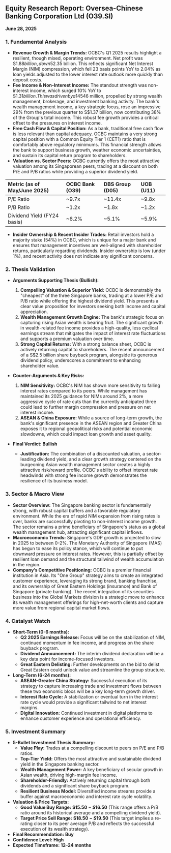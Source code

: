 ## **Equity Research Report: Oversea-Chinese Banking Corporation Ltd (O39.SI)**

**June 28, 2025**

### **1. Fundamental Analysis**

- **Revenue Growth & Margin Trends:** OCBC's Q1 2025 results highlight a resilient, though mixed, operating environment. Net profit was S$1.88 billion, down 5% year-over-year (YoY) but up 12% from the prior quarter, beating analyst estimates. The YoY decline was primarily driven by a 4% drop in Net Interest Income (NII) to S$2.35 billion. This reflects significant Net Interest Margin (NIM) compression, which fell 23 basis points YoY to 2.04% as loan yields adjusted to the lower interest rate outlook more quickly than deposit costs.
- **Fee Income & Non-Interest Income:** The standout strength was non-interest income, which surged 10% YoY to S$1.31 billion. This was driven by a 14% YoY increase in net fee income to S$546 million, propelled by strong wealth management, brokerage, and investment banking activity. The bank's wealth management income, a key strategic focus, rose an impressive 29% from the previous quarter to S$1.37 billion, now contributing 38% of the Group's total income. This robust fee growth provides a critical offset to the pressures on interest income.
- **Free Cash Flow & Capital Position:** As a bank, traditional free cash flow is less relevant than capital adequacy. OCBC maintains a very strong capital position with a Common Equity Tier 1 (CET1) ratio that is comfortably above regulatory minimums. This financial strength allows the bank to support business growth, weather economic uncertainties, and sustain its capital return program to shareholders.
- **Valuation vs. Sector Peers:** OCBC currently offers the most attractive valuation among its Singaporean peers, trading at a discount on both P/E and P/B ratios while providing a superior dividend yield.

| Metric (as of May/June 2025) | OCBC Bank (O39) | DBS Group (D05) | UOB (U11) |
| :--------------------------- | :-------------- | :-------------- | :-------- |
| P/E Ratio                    | ~9.7x           | ~11.4x          | ~9.8x     |
| P/B Ratio                    | ~1.2x           | ~1.8x           | ~1.2x     |
| Dividend Yield (FY24 basis)  | ~6.2%           | ~5.1%           | ~5.9%     |

- **Insider Ownership & Recent Insider Trades:** Retail investors hold a majority stake (54%) in OCBC, which is unique for a major bank and ensures that management incentives are well-aligned with shareholder returns, particularly regarding dividends. Insider ownership is low (under 1%), and recent activity does not indicate any significant concerns.

### **2. Thesis Validation**

- **Arguments Supporting Thesis (Bullish):**
  1.  **Compelling Valuation & Superior Yield:** OCBC is demonstrably the "cheapest" of the three Singapore banks, trading at a lower P/E and P/B ratio while offering the highest dividend yield. This presents a clear value proposition for investors seeking both income and capital appreciation.
  2.  **Wealth Management Growth Engine:** The bank's strategic focus on capturing rising Asian wealth is bearing fruit. The significant growth in wealth-related fee income provides a high-quality, less cyclical earnings stream that mitigates the impact of interest rate fluctuations and supports a premium valuation over time.
  3.  **Strong Capital Returns:** With a strong balance sheet, OCBC is actively returning capital to shareholders. The recent announcement of a S$2.5 billion share buyback program, alongside its generous dividend policy, underscores a commitment to enhancing shareholder value.

- **Counter-Arguments & Key Risks:**
  1.  **NIM Sensitivity:** OCBC's NIM has shown more sensitivity to falling interest rates compared to its peers. While management has maintained its 2025 guidance for NIMs around 2%, a more aggressive cycle of rate cuts than the currently anticipated three could lead to further margin compression and pressure on net interest income.
  2.  **ASEAN & China Exposure:** While a source of long-term growth, the bank's significant presence in the ASEAN region and Greater China exposes it to regional geopolitical risks and potential economic slowdowns, which could impact loan growth and asset quality.

- **Final Verdict: Bullish**
  - **Justification:** The combination of a discounted valuation, a sector-leading dividend yield, and a clear growth strategy centered on the burgeoning Asian wealth management sector creates a highly attractive risk/reward profile. OCBC's ability to offset interest rate headwinds with strong fee income growth demonstrates the resilience of its business model.

### **3. Sector & Macro View**

- **Sector Overview:** The Singapore banking sector is fundamentally strong, with robust capital buffers and a favorable regulatory environment. While the era of rapid NIM expansion from rising rates is over, banks are successfully pivoting to non-interest income growth. The sector remains a prime beneficiary of Singapore's status as a global wealth management hub, attracting significant capital inflows.
- **Macroeconomic Trends:** Singapore's GDP growth is projected to slow in 2025 to between 0-2%. The Monetary Authority of Singapore (MAS) has begun to ease its policy stance, which will continue to put downward pressure on interest rates. However, this is partially offset by resilient loan demand and the structural tailwind of wealth accumulation in the region.
- **Company’s Competitive Positioning:** OCBC is a premier financial institution in Asia. Its "One Group" strategy aims to create an integrated customer experience, leveraging its strong brand, banking franchise, and its ownership of Great Eastern Holdings (insurance) and Bank of Singapore (private banking). The recent integration of its securities business into the Global Markets division is a strategic move to enhance its wealth management offerings for high-net-worth clients and capture more value from regional capital market flows.

### **4. Catalyst Watch**

- **Short-Term (0-6 months):**
  - **Q2 2025 Earnings Release:** Focus will be on the stabilization of NIM, continued momentum in fee income, and progress on the share buyback program.
  - **Dividend Announcement:** The interim dividend declaration will be a key data point for income-focused investors.
  - **Great Eastern Delisting:** Further developments on the bid to delist Great Eastern could unlock value and streamline the group structure.
- **Long-Term (6-24 months):**
  - **ASEAN-Greater China Strategy:** Successful execution of its strategy to capture increasing trade and investment flows between these two economic blocs will be a key long-term growth driver.
  - **Interest Rate Cycle:** A stabilization or eventual turn in the interest rate cycle would provide a significant tailwind to net interest margins.
  - **Digital Innovation:** Continued investment in digital platforms to enhance customer experience and operational efficiency.

### **5. Investment Summary**

- **5-Bullet Investment Thesis Summary:**
  - **Value Play:** Trades at a compelling discount to peers on P/E and P/B ratios.
  - **Top-Tier Yield:** Offers the most attractive and sustainable dividend yield in the Singapore banking sector.
  - **Wealth Management Power:** A key beneficiary of secular growth in Asian wealth, driving high-margin fee income.
  - **Shareholder-Friendly:** Actively returning capital through both dividends and a significant share buyback program.
  - **Resilient Business Model:** Diversified income streams provide a buffer against macroeconomic and interest rate cycle volatility.
- **Valuation & Price Targets:**
  - **Good Value Buy Range:** **S$15.50 - S$16.50** (This range offers a P/B ratio around its historical average and a compelling dividend yield).
  - **Target Price Sell Range:** **S$18.50 - S$19.50** (This target implies a re-rating closer to its peer average P/B and reflects the successful execution of its wealth strategy).
- **Final Recommendation:** **Buy**
- **Confidence Level:** **High**
- **Expected Timeframe:** **12–24 months**
